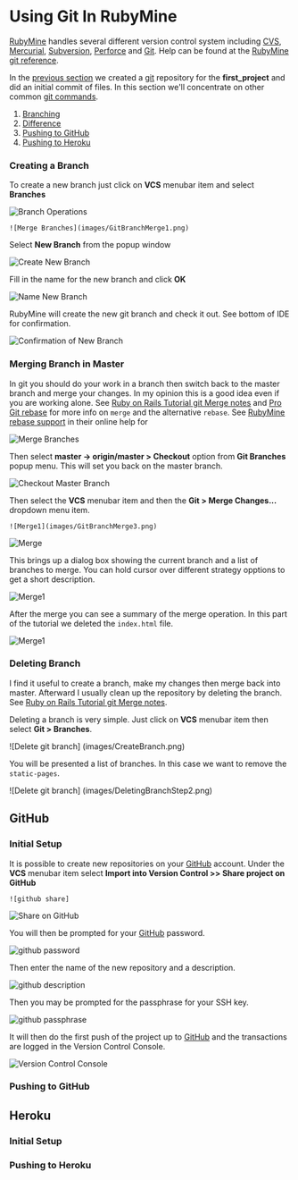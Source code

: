 # Using Git In RubyMine #

[RubyMine] handles several different version control system including [CVS], [Mercurial], [Subversion], [Perforce] and [Git].  Help can be found at the [RubyMine git reference].


In the [previous section] we created a [git] repository for the **first_project** and did an initial commit of files.  In this section we'll concentrate on other common [git commands].

1. [Branching](#gitbranch)
2. [Difference](#gitdiff)
3. [Pushing to GitHub](#github)
4. [Pushing to Heroku](#heroku)

<a name="gitbranch"></a>
### Creating a Branch ###

To create a new branch just click on **VCS** menubar item and select **Branches**

![Branch Operations](images/CreateBranch.png)

    ![Merge Branches](images/GitBranchMerge1.png)

Select **New Branch** from the popup window

![Create New Branch](images/CreateNewBranch1.png)

Fill in the name for the new branch and click **OK**

![Name New Branch](images/CreateNewBranch2.png)

RubyMine will create the new git branch and check it out.  See bottom of IDE for confirmation.

![Confirmation of New Branch](images/CreateNewBranch3.png)

<a name="gitmerge"></a>
### Merging Branch in Master ###

In git you should do your work in a branch then switch back to the master branch and merge your changes.  In my opinion this is a good idea even if you are working alone. See [Ruby on Rails Tutorial git Merge notes] and [Pro Git rebase] for more info on `merge` and the alternative `rebase`.  See [RubyMine rebase support] in their online help for 

![Merge Branches](images/CreateBranch.png)

Then select **master -> origin/master > Checkout** option from **Git Branches** popup menu. This will set you back on the master branch.

![Checkout Master Branch](images/GitBranchMerge2.png)

Then select the **VCS** menubar item and then the **Git > Merge Changes...** dropdown menu item.

    ![Merge1](images/GitBranchMerge3.png)
![Merge](images/MergeBranch.png)

This brings up a dialog box showing the current branch and a list of branches to merge.  You can hold cursor over different strategy opptions to get a short description.

![Merge1](images/GitBranchMerge4.png)

After the merge you can see a summary of the merge operation. In this part of the tutorial we deleted the `index.html` file.

![Merge1](images/GitBranchMerge5.png)

<a name="gitdeletebranch"></a>
### Deleting Branch ###

I find it useful to create a branch, make my changes then merge back into master. Afterward I usually clean up the repository by deleting the branch. See [Ruby on Rails Tutorial git Merge notes].

Deleting a branch is very simple.  Just click on **VCS** menubar item then select **Git > Branches**. 

![Delete git branch] (images/CreateBranch.png)

You will be presented a list of branches.  In this case we want to remove the `static-pages`.

![Delete git branch] (images/DeletingBranchStep2.png)

<a name="github"></a>
## GitHub ##

<a name="githubinitial"></a>
### Initial Setup ###


It is possible to create new repositories on your [GitHub] account. Under the **VCS** menubar item select **Import into Version Control >> Share project on GitHub**

    ![github share]
![Share on GitHub](images/GitHubShare.png)

You will then be prompted for your [GitHub] password.

![github password]

Then enter the name of the new repository and a description.

![github description]

Then you may be prompted for the passphrase for your SSH key. 

![github passphrase]

It will then do the first push of the project up to [GitHub] and the transactions are logged in the Version Control Console.

![Version Control Console][github push log]

<a name="githubpush"></a>
### Pushing to GitHub ###
	

<a name="heroku"></a>
## Heroku ##

<a name="herokuinitial"></a>
### Initial Setup ###

<a name="herokupush"></a>
### Pushing to Heroku ###


[previous section]:https://github.com/perfectionist/sample_project/wiki/Ruby-Version-Manager-in-Mountain-Lion#wiki-git
[RVM]: http://beginrescueend.com/ "Ruby Version Manager"
[Ruby]: http://www.ruby-lang.org/
[install RVM]: https://rvm.beginrescueend.com/rvm/install/
[RubyGems]: http://rubygems.org/
[Ruby on Rails Tutorial]: http://ruby.railstutorial.org/ruby-on-rails-tutorial-book?version=3.2 "Second Edition"
[RubyMine]: http://www.jetbrains.com/ruby/
[GitHub]:http/github.com
[rubymine git reference]:http://www.jetbrains.com/ruby/webhelp/git-reference.html
[cvs]:http://en.wikipedia.org/wiki/Concurrent_Versions_System
[Mercurial]:http://en.wikipedia.org/wiki/Mercurial
[subversion]:http://en.wikipedia.org/wiki/Subversion
[perforce]:http://en.wikipedia.org/wiki/Perforce
[git]:http://en.wikipedia.org/wiki/Git_(software)
[Ruby on Rails Tutorial git Merge notes]:http://ruby.railstutorial.org/chapters/beginning#sec:git_merge
[Pro Git rebase]:http://progit.org/book/ch3-6.html
[RubyMine rebase support]:http://www.jetbrains.com/ruby/webhelp/rebasing-branches.html
[git commands]:http://git-scm.com/docs

[git init]:images/first_project_git_init.png
[git init select directory]:images/first_project_git_init_select.png
[git init log]:images/first_project_git_log.png
[git add]:images/first_project_git_add.png
[git add all]:images/first_project_git_add_all.png
[git commit]:images/first_project_git_commit.png
[git commit message]:images/first_project_git_commit_message.png
[git commit log]:images/first_project_git_commit_log.png
[github password]:images/first_project_github_password.png
[github description]:images/first_project_github_description.png
[github passphrase]:images/first_project_github_passphrase.png
[github share]:images/first_project_git_push.png
[github push log]:images/first_project_push_log.png

